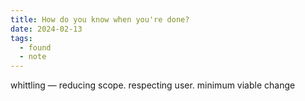 ```yaml
---
title: How do you know when you're done?
date: 2024-02-13
tags:
  - found
  - note
---
```


whittling — reducing scope. respecting user. minimum viable change
